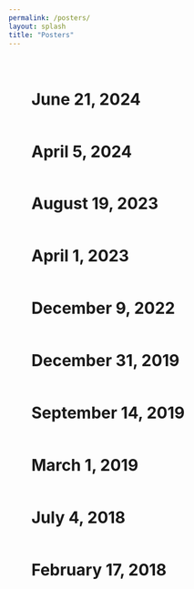 ```yaml
---
permalink: /posters/
layout: splash
title: "Posters"
---
```


<figure style="padding-top: 20px; width: 75%" class="align-center">

<h1>June 21, 2024</h1>
<img src="{{ site.url }}{{ site.baseurl }}/assets/images/posters/poster-2024-06-21.png" alt="">

<h1>April 5, 2024</h1>
<img src="{{ site.url }}{{ site.baseurl }}/assets/images/posters/poster-2024-04-05.png" alt="">

<h1>August 19, 2023</h1>
<img src="{{ site.url }}{{ site.baseurl }}/assets/images/posters/poster-2023-08-19.jpg" alt="">

<h1>April 1, 2023</h1>
<img src="{{ site.url }}{{ site.baseurl }}/assets/images/posters/poster-2023-04-01.png" alt="">

<h1>December 9, 2022</h1>
<img src="{{ site.url }}{{ site.baseurl }}/assets/images/posters/poster-2022-12-09.png" alt="">

<h1>December 31, 2019</h1>
<img src="{{ site.url }}{{ site.baseurl }}/assets/images/posters/poster-2019-12-31.png" alt="">

<h1>September 14, 2019</h1>
<img src="{{ site.url }}{{ site.baseurl }}/assets/images/posters/poster-2019-09-14.jpg" alt="">

<h1>March 1, 2019</h1>
<img src="{{ site.url }}{{ site.baseurl }}/assets/images/posters/poster-2019-03-01.jpg" alt="">

<h1>July 4, 2018</h1>
<img src="{{ site.url }}{{ site.baseurl }}/assets/images/posters/poster-2018-07-04.jpg" alt="">

<h1>February 17, 2018</h1>
<img src="{{ site.url }}{{ site.baseurl }}/assets/images/posters/poster-2018-02-17.jpg" alt="">
</figure>

